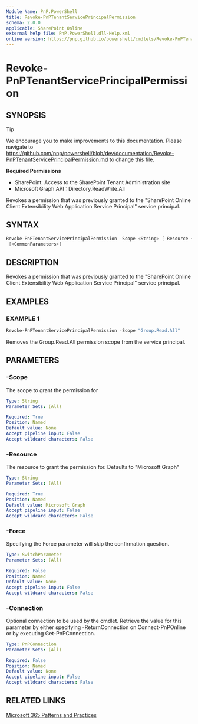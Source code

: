 ```yaml
---
Module Name: PnP.PowerShell
title: Revoke-PnPTenantServicePrincipalPermission
schema: 2.0.0
applicable: SharePoint Online
external help file: PnP.PowerShell.dll-Help.xml
online version: https://pnp.github.io/powershell/cmdlets/Revoke-PnPTenantServicePrincipalPermission.html
---
```

 
# Revoke-PnPTenantServicePrincipalPermission

## SYNOPSIS

> [!TIP]
> We encourage you to make improvements to this documentation. Please navigate to https://github.com/pnp/powershell/blob/dev/documentation/Revoke-PnPTenantServicePrincipalPermission.md to change this file.


**Required Permissions**

* SharePoint: Access to the SharePoint Tenant Administration site
* Microsoft Graph API : Directory.ReadWrite.All

Revokes a permission that was previously granted to the "SharePoint Online Client Extensibility Web Application Service Principal" service principal.

## SYNTAX

```powershell
Revoke-PnPTenantServicePrincipalPermission -Scope <String> [-Resource <String>] [-Force] [-Connection <PnPConnection>]
 [<CommonParameters>]
```

## DESCRIPTION
Revokes a permission that was previously granted to the "SharePoint Online Client Extensibility Web Application Service Principal" service principal.

## EXAMPLES

### EXAMPLE 1
```powershell
Revoke-PnPTenantServicePrincipalPermission -Scope "Group.Read.All"
```

Removes the Group.Read.All permission scope from the service principal.

## PARAMETERS

### -Scope
The scope to grant the permission for

```yaml
Type: String
Parameter Sets: (All)

Required: True
Position: Named
Default value: None
Accept pipeline input: False
Accept wildcard characters: False
```

### -Resource
The resource to grant the permission for. Defaults to "Microsoft Graph"

```yaml
Type: String
Parameter Sets: (All)

Required: True
Position: Named
Default value: Microsoft Graph
Accept pipeline input: False
Accept wildcard characters: False
```

### -Force
Specifying the Force parameter will skip the confirmation question.

```yaml
Type: SwitchParameter
Parameter Sets: (All)

Required: False
Position: Named
Default value: None
Accept pipeline input: False
Accept wildcard characters: False
```

### -Connection
Optional connection to be used by the cmdlet. Retrieve the value for this parameter by either specifying -ReturnConnection on Connect-PnPOnline or by executing Get-PnPConnection.

```yaml
Type: PnPConnection
Parameter Sets: (All)

Required: False
Position: Named
Default value: None
Accept pipeline input: False
Accept wildcard characters: False
```

## RELATED LINKS

[Microsoft 365 Patterns and Practices](https://aka.ms/m365pnp)

